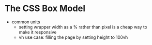 # The CSS Box Model

- common units
  - setting wrapper width as a % rather than pixel is a cheap way to make it responsive
  - vh use case: filling the page by setting height to 100vh
